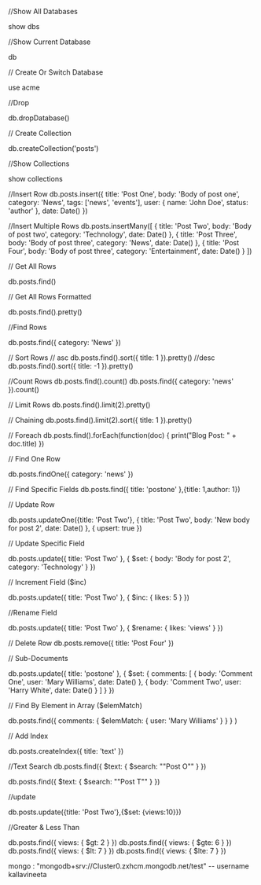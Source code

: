 

//Show All Databases

show dbs


//Show Current Database 


db


// Create Or Switch Database

use acme

//Drop

db.dropDatabase()

// Create Collection

db.createCollection('posts')

//Show Collections

show collections

//Insert Row
db.posts.insert({
  title: 'Post One',
  body: 'Body of post one',
  category: 'News',
  tags: ['news', 'events'],
  user: {
    name: 'John Doe',
    status: 'author'
  },
  date: Date()
})

//Insert Multiple Rows
db.posts.insertMany([
  {
    title: 'Post Two',
    body: 'Body of post two',
    category: 'Technology',
    date: Date()
  },
  {
    title: 'Post Three',
    body: 'Body of post three',
    category: 'News',
    date: Date()
  },
  {
    title: 'Post Four',
    body: 'Body of post three',
    category: 'Entertainment',
    date: Date()
  }
])


// Get All Rows

db.posts.find()

// Get All Rows Formatted

db.posts.find().pretty()

//Find Rows

db.posts.find({ category: 'News' })

// Sort Rows
// asc
db.posts.find().sort({ title: 1 }).pretty()
//desc
db.posts.find().sort({ title: -1 }).pretty()

//Count Rows
db.posts.find().count()
db.posts.find({ category: 'news' }).count()

// Limit Rows
db.posts.find().limit(2).pretty()

// Chaining
db.posts.find().limit(2).sort({ title: 1 }).pretty()

// Foreach
db.posts.find().forEach(function(doc) {
  print("Blog Post: " + doc.title)
})


// Find One Row

db.posts.findOne({ category: 'news' })

// Find Specific Fields
db.posts.find({ title: 'postone' },{title: 1,author: 1})

// Update Row

db.posts.updateOne({title: 'Post Two'},
 { 
  title: 'Post Two',
  body: 'New body for post 2',
  date: Date()
},
{
  upsert: true
})

// Update Specific Field

db.posts.update({ title: 'Post Two' },
{
  $set: {
    body: 'Body for post 2',
    category: 'Technology'
  }
})

// Increment Field (\$inc)

db.posts.update({ title: 'Post Two' },
{
  $inc: {
    likes: 5
  }
})

//Rename Field

db.posts.update({ title: 'Post Two' },
{
  $rename: {
    likes: 'views'
  }
})

// Delete Row
db.posts.remove({ title: 'Post Four' })

// Sub-Documents

db.posts.update({ title: 'postone' },
{
  $set: {
    comments: [
      {
        body: 'Comment One',
        user: 'Mary Williams',
        date: Date()
      },
      {
        body: 'Comment Two',
        user: 'Harry White',
        date: Date()
      }
    ]
  }
})

// Find By Element in Array (\$elemMatch)

db.posts.find({
  comments: {
     $elemMatch: {
       user: 'Mary Williams'
       }
    }
  }
)


// Add Index

db.posts.createIndex({ title: 'text' })

//Text Search
db.posts.find({
  $text: {
    $search: "\"Post O\""
    }
})

db.posts.find({
  $text: {
    $search: "\"Post T\""
    }
})

//update

db.posts.update({title: 'Post Two'},{$set: {views:10}})

//Greater & Less Than

db.posts.find({ views: { $gt: 2 } })
db.posts.find({ views: { $gte: 6 } })
db.posts.find({ views: { $lt: 7 } })
 db.posts.find({ views: { $lte: 7 } }) 





mongo : "mongodb+srv://Cluster0.zxhcm.mongodb.net/test" -- username kallavineeta